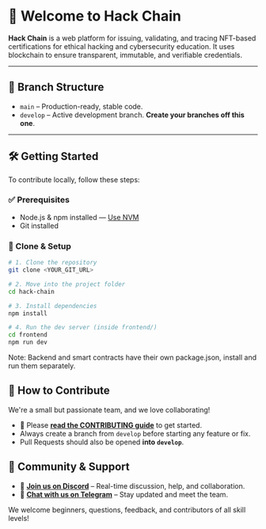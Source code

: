 # 🚀 Welcome to Hack Chain

**Hack Chain** is a web platform for issuing, validating, and tracing NFT-based certifications for ethical hacking and cybersecurity education. It uses blockchain to ensure transparent, immutable, and verifiable credentials.

---

## 📁 Branch Structure

- `main` – Production-ready, stable code.
- `develop` – Active development branch. **Create your branches off this one**.

---

## 🛠️ Getting Started

To contribute locally, follow these steps:

### ✅ Prerequisites
- Node.js & npm installed — [Use NVM](https://github.com/nvm-sh/nvm#installing-and-updating)
- Git installed

### 🚨 Clone & Setup

```bash
# 1. Clone the repository
git clone <YOUR_GIT_URL>

# 2. Move into the project folder
cd hack-chain

# 3. Install dependencies
npm install

# 4. Run the dev server (inside frontend/)
cd frontend
npm run dev
```
Note: Backend and smart contracts have their own package.json, install and run them separately.

## 🌱 How to Contribute

We're a small but passionate team, and we love collaborating!

- 📄 Please **[read the CONTRIBUTING guide](./CONTRIBUTING.md)** to get started.
- Always create a branch from `develop` before starting any feature or fix.
- Pull Requests should also be opened **into `develop`**.

## 💬 Community & Support

- 📢 **[Join us on Discord](https://discord.gg/hDWrxKSN)** – Real-time discussion, help, and collaboration.
- 📱 **[Chat with us on Telegram](https://t.me/hackchaincommunity)** – Stay updated and meet the team.

We welcome beginners, questions, feedback, and contributors of all skill levels!

